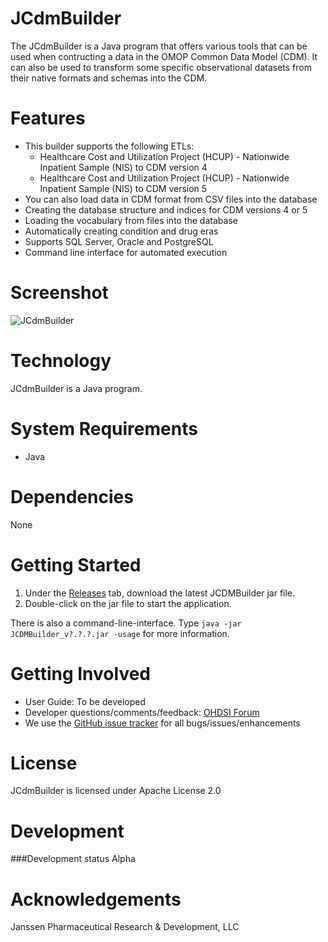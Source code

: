 JCdmBuilder
==============

The JCdmBuilder is a Java program that offers various tools that can be used when contructing a data in the OMOP Common Data Model (CDM). It can also be used to transform some specific observational datasets from their native formats and schemas into the CDM.  

Features
========
* This builder supports the following ETLs:
  * Healthcare Cost and Utilization Project (HCUP) - Nationwide Inpatient Sample (NIS) to CDM version 4
  * Healthcare Cost and Utilization Project (HCUP) - Nationwide Inpatient Sample (NIS) to CDM version 5
* You can also load data in CDM format from CSV files into the database
* Creating the database structure and indices for CDM versions 4 or 5
* Loading the vocabulary from files into the database
* Automatically creating condition and drug eras 
* Supports SQL Server, Oracle and PostgreSQL
* Command line interface for automated execution

Screenshot
===========
<img src="https://github.com/OHDSI/JCdmBuilder/blob/master/man/Screenshot.png" alt="JCdmBuilder" title="JCdmBuilder" />

Technology
============
JCdmBuilder is a Java program.  

System Requirements
============
* Java

Dependencies
============
None
 
Getting Started
===============

1. Under the [Releases](https://github.com/OHDSI/JCdmBuilder/releases) tab, download the latest JCDMBuilder jar file.
2. Double-click on the jar file to start the application.

There is also a command-line-interface. Type `java -jar JCDMBuilder_v?.?.?.jar -usage` for more information.

Getting Involved
=============
* User Guide:  To be developed
* Developer questions/comments/feedback: <a href="http://forums.ohdsi.org/c/developers">OHDSI Forum</a>
* We use the <a href="../../issues">GitHub issue tracker</a> for all bugs/issues/enhancements

License
=======
JCdmBuilder is licensed under Apache License 2.0

Development
===========

###Development status
Alpha

Acknowledgements
================
Janssen Pharmaceutical Research & Development, LLC
